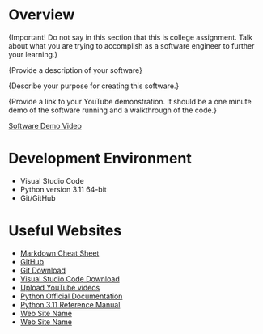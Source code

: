 # Overview

{Important!  Do not say in this section that this is college assignment.  Talk about what you are trying to accomplish as a software engineer to further your learning.}

{Provide a description of your software}

{Describe your purpose for creating this software.}

{Provide a link to your YouTube demonstration.  It should be a one minute demo of the software running and a walkthrough of the code.}

[Software Demo Video](http://youtube.link.goes.here)

# Development Environment

* Visual Studio Code
* Python version 3.11 64-bit
* Git/GitHub

# Useful Websites

* [Markdown Cheat Sheet](https://www.markdownguide.org/cheat-sheet/)
* [GitHub](https://github.com/)
* [Git Download](https://git-scm.com/download)
* [Visual Studio Code Download](https://code.visualstudio.com/download)
* [Upload YouTube videos](https://support.google.com/youtube/answer/57407)
* [Python Official Documentation](https://docs.python.org/3/)
* [Python 3.11 Reference Manual](https://docs.python.org/3.11/library/index.html)
* [Web Site Name](http://url.link.goes.here)
* [Web Site Name](http://url.link.goes.here)
